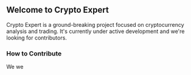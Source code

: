 ## Welcome to Crypto Expert
Crypto Expert is a ground-breaking project focused on cryptocurrency analysis and trading. It's currently under active development and we're looking for contributors.

### How to Contribute
We we